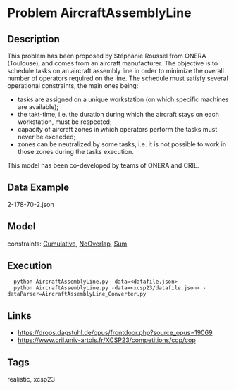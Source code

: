 # Problem AircraftAssemblyLine
## Description
This problem has been proposed by Stéphanie Roussel from ONERA (Toulouse), and comes from an aircraft manufacturer.
The objective is to schedule tasks on an aircraft assembly line in order to minimize the overall number of operators required on the line.
The schedule must satisfy several operational constraints, the main ones being:
- tasks are assigned on a unique workstation (on which specific machines are available);
- the takt-time, i.e. the duration during which the aircraft stays on each workstation, must be respected;
- capacity of aircraft zones in which operators perform the tasks must never be exceeded;
- zones can be neutralized by some tasks, i.e. it is not possible to work in those zones during the tasks execution.

This model has been co-developed by teams of ONERA and CRIL.

## Data Example
  2-178-70-2.json

## Model
  constraints: [Cumulative](http://pycsp.org/documentation/constraints/Cumulative), [NoOverlap](http://pycsp.org/documentation/constraints/NoOverlap), [Sum](http://pycsp.org/documentation/constraints/Sum)

## Execution
```
  python AircraftAssemblyLine.py -data=<datafile.json>
  python AircraftAssemblyLine.py -data=<xcsp23/datafile.json> -dataParser=AircraftAssemblyLine_Converter.py
```

## Links
  - https://drops.dagstuhl.de/opus/frontdoor.php?source_opus=19069
  - https://www.cril.univ-artois.fr/XCSP23/competitions/cop/cop

## Tags
  realistic, xcsp23
